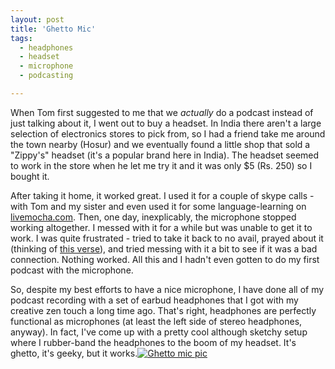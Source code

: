 ```yaml
---
layout: post
title: 'Ghetto Mic'
tags:
  - headphones
  - headset
  - microphone
  - podcasting

---
```


When Tom first suggested to me that we <em>actually</em> do a podcast instead of just talking about it, I went out to buy a headset.  In India there aren't a large selection of electronics stores to pick from, so I had a friend take me around the town nearby (Hosur) and we eventually found a little shop that sold a "Zippy's" headset (it's a popular brand here in India).  The headset seemed to work in the store when he let me try it and it was only $5 (Rs. 250) so I bought it.

After taking it home, it worked great.  I used it for a couple of skype calls - with Tom and my sister and even used it for some language-learning on <a href="http://livemocha.com">livemocha.com</a>.  Then, one day, inexplicably, the microphone stopped working altogether.  I messed with it for a while but was unable to get it to work.  I was quite frustrated - tried to take it back to no avail, prayed about it (thinking of <a href="http://www.biblegateway.com/passage/?search=2%20kings%206:1-7&amp;version=31">this verse</a>), and tried messing with it a bit to see if it was a bad connection.  Nothing worked.  All this and I hadn't even gotten to do my first podcast with the microphone.

So, despite my best efforts to have a nice microphone, I have done all of my podcast recording with a set of earbud headphones that I got with my creative zen touch a long time ago.  That's right, headphones are perfectly functional as microphones (at least the left side of stereo headphones, anyway).  In fact, I've come up with a pretty cool although sketchy setup where I rubber-band the headphones to the boom of my headset.  It's ghetto, it's geeky, but it works.<a href="http://www.daspecster.com/wp-content/uploads/2009/05/dscf0573.jpg"><img class="aligncenter size-full wp-image-414" title="Ghetto mic pic" src="http://www.daspecster.com/wp-content/uploads/2009/05/dscf0573.jpg" alt="Ghetto mic pic" /></a>
